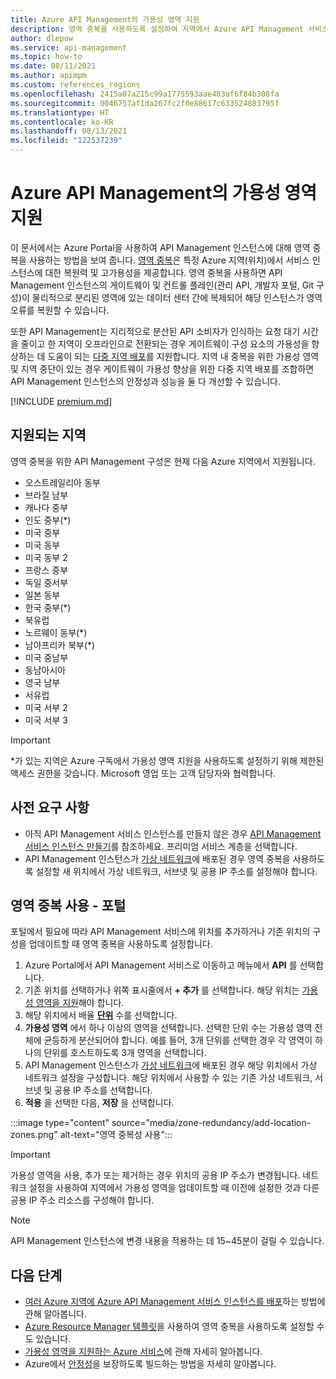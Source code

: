 ```yaml
---
title: Azure API Management의 가용성 영역 지원
description: 영역 중복을 사용하도록 설정하여 지역에서 Azure API Management 서비스 인스턴스의 복원력을 개선하는 방법을 알아봅니다.
author: dlepow
ms.service: api-management
ms.topic: how-to
ms.date: 08/11/2021
ms.author: apimpm
ms.custom: references_regions
ms.openlocfilehash: 2415a07a215c99a1775593aae403af6f84b308fa
ms.sourcegitcommit: 0046757af1da267fc2f0e88617c633524883795f
ms.translationtype: HT
ms.contentlocale: ko-KR
ms.lasthandoff: 08/13/2021
ms.locfileid: "122537239"
---
```

# <a name="availability-zone-support-for-azure-api-management"></a>Azure API Management의 가용성 영역 지원 

이 문서에서는 Azure Portal을 사용하여 API Management 인스턴스에 대해 영역 중복을 사용하는 방법을 보여 줍니다. [영역 중복](../availability-zones/az-overview.md#availability-zones)은 특정 Azure 지역(위치)에서 서비스 인스턴스에 대한 복원력 및 고가용성을 제공합니다. 영역 중복을 사용하면 API Management 인스턴스의 게이트웨이 및 컨트롤 플레인(관리 API, 개발자 포털, Git 구성)이 물리적으로 분리된 영역에 있는 데이터 센터 간에 복제되어 해당 인스턴스가 영역 오류를 복원할 수 있습니다. 

또한 API Management는 지리적으로 분산된 API 소비자가 인식하는 요청 대기 시간을 줄이고 한 지역이 오프라인으로 전환되는 경우 게이트웨이 구성 요소의 가용성을 향상하는 데 도움이 되는 [다중 지역 배포](api-management-howto-deploy-multi-region.md)를 지원합니다. 지역 내 중복을 위한 가용성 영역 및 지역 중단이 있는 경우 게이트웨이 가용성 향상을 위한 다중 지역 배포를 조합하면 API Management 인스턴스의 안정성과 성능을 둘 다 개선할 수 있습니다.

[!INCLUDE [premium.md](../../includes/api-management-availability-premium.md)]

## <a name="supported-regions"></a>지원되는 지역

영역 중복을 위한 API Management 구성은 현재 다음 Azure 지역에서 지원됩니다.

* 오스트레일리아 동부
* 브라질 남부
* 캐나다 중부
* 인도 중부(*)
* 미국 중부
* 미국 동부
* 미국 동부 2
* 프랑스 중부
* 독일 중서부
* 일본 동부
* 한국 중부(*)
* 북유럽
* 노르웨이 동부(*)
* 남아프리카 북부(*)
* 미국 중남부
* 동남아시아
* 영국 남부
* 서유럽
* 미국 서부 2
* 미국 서부 3

> [!IMPORTANT]
> *가 있는 지역은 Azure 구독에서 가용성 영역 지원을 사용하도록 설정하기 위해 제한된 액세스 권한을 갖습니다. Microsoft 영업 또는 고객 담당자와 협력합니다.

## <a name="prerequisites"></a>사전 요구 사항

* 아직 API Management 서비스 인스턴스를 만들지 않은 경우 [API Management 서비스 인스턴스 만들기](get-started-create-service-instance.md)를 참조하세요. 프리미엄 서비스 계층을 선택합니다.
* API Management 인스턴스가 [가상 네트워크](api-management-using-with-vnet.md)에 배포된 경우 영역 중복을 사용하도록 설정할 새 위치에서 가상 네트워크, 서브넷 및 공용 IP 주소를 설정해야 합니다.

## <a name="enable-zone-redundancy---portal"></a>영역 중복 사용 - 포털

포털에서 필요에 따라 API Management 서비스에 위치를 추가하거나 기존 위치의 구성을 업데이트할 때 영역 중복을 사용하도록 설정합니다.

1. Azure Portal에서 API Management 서비스로 이동하고 메뉴에서 **API** 를 선택합니다.
1. 기존 위치를 선택하거나 위쪽 표시줄에서 **+ 추가** 를 선택합니다. 해당 위치는 [가용성 영역을 지원](#supported-regions)해야 합니다.
1. 해당 위치에서 배율 **[단위](upgrade-and-scale.md)** 수를 선택합니다.
1. **가용성 영역** 에서 하나 이상의 영역을 선택합니다. 선택한 단위 수는 가용성 영역 전체에 균등하게 분산되어야 합니다. 예를 들어, 3개 단위를 선택한 경우 각 영역이 하나의 단위를 호스트하도록 3개 영역을 선택합니다.
1. API Management 인스턴스가 [가상 네트워크](api-management-using-with-vnet.md)에 배포된 경우 해당 위치에서 가상 네트워크 설정을 구성합니다. 해당 위치에서 사용할 수 있는 기존 가상 네트워크, 서브넷 및 공용 IP 주소를 선택합니다.
1. **적용** 을 선택한 다음, **저장** 을 선택합니다.

:::image type="content" source="media/zone-redundancy/add-location-zones.png" alt-text="영역 중복성 사용":::

> [!IMPORTANT]
> 가용성 영역을 사용, 추가 또는 제거하는 경우 위치의 공용 IP 주소가 변경됩니다. 네트워크 설정을 사용하여 지역에서 가용성 영역을 업데이트할 때 이전에 설정한 것과 다른 공용 IP 주소 리소스를 구성해야 합니다.

> [!NOTE]
> API Management 인스턴스에 변경 내용을 적용하는 데 15~45분이 걸릴 수 있습니다.

## <a name="next-steps"></a>다음 단계

* [여러 Azure 지역에 Azure API Management 서비스 인스턴스를 배포](api-management-howto-deploy-multi-region.md)하는 방법에 관해 알아봅니다.
* [Azure Resource Manager 템플릿](https://github.com/Azure/azure-quickstart-templates/tree/master/quickstarts/microsoft.apimanagement/api-management-simple-zones)을 사용하여 영역 중복을 사용하도록 설정할 수도 있습니다.
* [가용성 영역을 지원하는 Azure 서비스](../availability-zones/az-region.md)에 관해 자세히 알아봅니다.
* Azure에서 [안정성](/azure/architecture/framework/resiliency/app-design)을 보장하도록 빌드하는 방법을 자세히 알아봅니다.